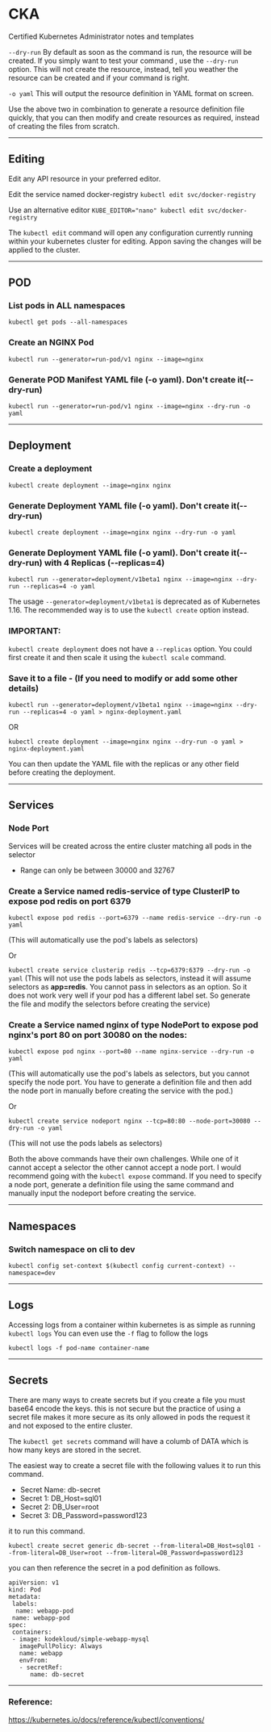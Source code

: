 # CKA 
Certified Kubernetes Administrator notes and templates

``` --dry-run ``` By default as soon as the command is run, the resource will be created. If you simply want to test your command , use the ``` --dry-run ``` option. This will not create the resource, instead, tell you weather the resource can be created and if your command is right.

``` -o yaml ``` This will output the resource definition in YAML format on screen.

Use the above two in combination to generate a resource definition file quickly, that you can then modify and create resources as required, instead of creating the files from scratch.

---
## Editing
Edit any API resource in your preferred editor.

Edit the service named docker-registry
``` kubectl edit svc/docker-registry ```

 Use an alternative editor
``` KUBE_EDITOR="nano" kubectl edit svc/docker-registry ``` 

The ```kubectl edit``` command will open any configuration currently running within your kubernetes cluster for editing. Appon saving the changes will be applied to the cluster.

---
## POD

### List pods in ALL namespaces

``` kubectl get pods --all-namespaces ```

### Create an NGINX Pod

``` kubectl run --generator=run-pod/v1 nginx --image=nginx ``` 



### Generate POD Manifest YAML file (-o yaml). Don't create it(--dry-run)

``` kubectl run --generator=run-pod/v1 nginx --image=nginx --dry-run -o yaml ```

---
## Deployment
### Create a deployment

``` kubectl create deployment --image=nginx nginx ```



### Generate Deployment YAML file (-o yaml). Don't create it(--dry-run)

``` kubectl create deployment --image=nginx nginx --dry-run -o yaml ```



### Generate Deployment YAML file (-o yaml). Don't create it(--dry-run) with 4 Replicas (--replicas=4)

``` kubectl run --generator=deployment/v1beta1 nginx --image=nginx --dry-run --replicas=4 -o yaml ```

The usage ``` --generator=deployment/v1beta1 ``` is deprecated as of Kubernetes 1.16. The recommended way is to use the ``` kubectl create ``` option instead.



### IMPORTANT:

``` kubectl create deployment ``` does not have a ``` --replicas ``` option. You could first create it and then scale it using the ``` kubectl scale ``` command.



### Save it to a file - (If you need to modify or add some other details)

``` kubectl run --generator=deployment/v1beta1 nginx --image=nginx --dry-run --replicas=4 -o yaml > nginx-deployment.yaml ```



OR

``` kubectl create deployment --image=nginx nginx --dry-run -o yaml > nginx-deployment.yaml ```

You can then update the YAML file with the replicas or any other field before creating the deployment.

---
## Services

### Node Port

Services will be created across the entire cluster matching all pods in the selector
- Range can only be between 30000 and 32767 

### Create a Service named redis-service of type ClusterIP to expose pod redis on port 6379

``` kubectl expose pod redis --port=6379 --name redis-service --dry-run -o yaml ```

(This will automatically use the pod's labels as selectors)

Or

``` kubectl create service clusterip redis --tcp=6379:6379 --dry-run -o yaml ```  (This will not use the pods labels as selectors, instead it will assume selectors as <b>app=redis</b>. You cannot pass in selectors as an option. So it does not work very well if your pod has a different label set. So generate the file and modify the selectors before creating the service)



### Create a Service named nginx of type NodePort to expose pod nginx's port 80 on port 30080 on the nodes:

``` kubectl expose pod nginx --port=80 --name nginx-service --dry-run -o yaml ```

(This will automatically use the pod's labels as selectors, but you cannot specify the node port. You have to generate a definition file and then add the node port in manually before creating the service with the pod.)

Or

``` kubectl create service nodeport nginx --tcp=80:80 --node-port=30080 --dry-run -o yaml ```

(This will not use the pods labels as selectors)

Both the above commands have their own challenges. While one of it cannot accept a selector the other cannot accept a node port. I would recommend going with the `kubectl expose` command. If you need to specify a node port, generate a definition file using the same command and manually input the nodeport before creating the service.

---
## Namespaces

### Switch namespace on cli to dev

``` kubectl config set-context $(kubectl config current-context) --namespace=dev ```

---
## Logs

Accessing logs from a container within kubernetes is as simple as running ```kubectl logs``` You can even use the ```-f``` flag to follow the logs

```kubectl logs -f pod-name container-name```

---
## Secrets
There are many ways to create secrets but if you create a file you must base64 encode the keys. this is not secure but the practice of using a secret file makes it more secure as its only allowed in pods the request it and not exposed to the entire cluster.

The ```kubectl get secrets``` command will have a columb of DATA which is how many keys are stored in the secret.

The easiest way to create a secret file with the following values it to run this command.
* Secret Name: db-secret
* Secret 1: DB_Host=sql01
* Secret 2: DB_User=root
* Secret 3: DB_Password=password123

 it to run this command.
 
```kubectl create secret generic db-secret --from-literal=DB_Host=sql01 --from-literal=DB_User=root --from-literal=DB_Password=password123```

you can then reference the secret in a pod definition as follows. 

```
apiVersion: v1
kind: Pod
metadata:
 labels:
  name: webapp-pod
 name: webapp-pod
spec:
 containers:
 - image: kodekloud/simple-webapp-mysql
   imagePullPolicy: Always
   name: webapp
   envFrom:
   - secretRef:
      name: db-secret
```

---
### Reference:

https://kubernetes.io/docs/reference/kubectl/conventions/

